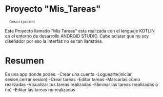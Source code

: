 # Proyecto "Mis_Tareas"
      Descripcion:
Este Proyecto llamado "Mis Tareas" esta realizada con el lenguaje KOTLIN en el entorno de desarrollo ANDROID STUDIO.
Cabe aclarar que no soy diseñador por eso la interfaz no es tan llamativa.
# Resumen
Es una app donde podes:
-Crear una cuenta
-Loguearte(iniciar sesion,cerrar sesion)
-Crear tareas
-Editar tareas
-Marcarlas como realizadas
-Visualizar tus tareas realizadas
-Eliminar las tareas (realizadas o no)
-Editar las tareas no realizadas
